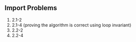 ## Import Problems

1. 2.1-2
2. 2.1-4 (proving the algorithm is correct using loop invariant)
3. 2.2-2
4. 2.2-4